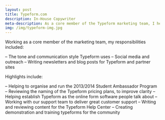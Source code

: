 ```yaml
---
layout: post
title: Typeform.com
description: In-House Copywriter
meta-description: As a core member of the Typeform marketing team, I helped define a tone for an up and coming startup.
img: /img/typeform-img.jpg
---
```


Working as a core member of the marketing team, my responsibilities included:

– The tone and communication style Typeform uses
– Social media and outreach
– Writing newsletters and blog posts for Typeform and partner sites

Highlights include:

– Helping to organise and run the 2013/2014 Student Ambassador Program
– Reviewing the naming of the Typeform pricing plans, to improve clarity
– Helping establish Typeform as the online form software people talk about
– Working with our support team to deliver great customer support
– Writing and reviewing content for the Typeform Help Center
– Creating demonstration and training typeforms for the community